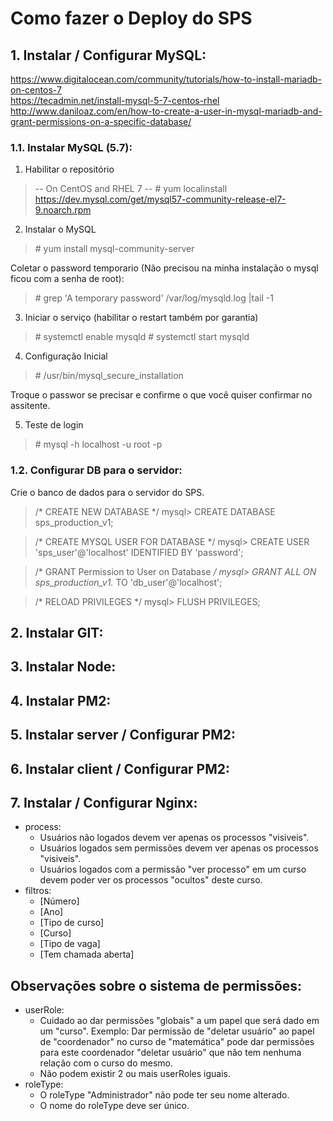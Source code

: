 
# Como fazer o Deploy do SPS

## 1. Instalar / Configurar MySQL:

https://www.digitalocean.com/community/tutorials/how-to-install-mariadb-on-centos-7  
https://tecadmin.net/install-mysql-5-7-centos-rhel  
http://www.daniloaz.com/en/how-to-create-a-user-in-mysql-mariadb-and-grant-permissions-on-a-specific-database/  

### 1.1. Instalar MySQL (5.7):

1. Habilitar o repositório

> -- On CentOS and RHEL 7 -- 
> \# yum localinstall https://dev.mysql.com/get/mysql57-community-release-el7-9.noarch.rpm

2. Instalar o MySQL

> \# yum install mysql-community-server

Coletar o password temporario (Não precisou na minha instalação o mysql ficou com a senha de root):
> \# grep 'A temporary password' /var/log/mysqld.log |tail -1

3. Iniciar o serviço (habilitar o restart também por garantia)

> \# systemctl enable mysqld
> \# systemctl start mysqld

4. Configuração Inicial

> \# /usr/bin/mysql_secure_installation

Troque o passwor se precisar e confirme o que você quiser confirmar no assitente.

5. Teste de login

> \# mysql -h localhost -u root -p 

### 1.2. Configurar DB para o servidor:

Crie o banco de dados para o servidor do SPS.

> /* CREATE NEW DATABASE */
> mysql\> CREATE DATABASE sps_production_v1;

> /* CREATE MYSQL USER FOR DATABASE */
> mysql\> CREATE USER 'sps_user'@'localhost' IDENTIFIED BY 'password';

> /* GRANT Permission to User on Database */
> mysql\> GRANT ALL ON sps_production_v1.* TO 'db_user'@'localhost';

> /* RELOAD PRIVILEGES */
> mysql\> FLUSH PRIVILEGES;

## 2. Instalar GIT:

## 3. Instalar Node:

## 4. Instalar PM2:

## 5. Instalar server / Configurar PM2:

## 6. Instalar client / Configurar PM2:

## 7. Instalar / Configurar Nginx:














- process:
  - Usuários não logados devem ver apenas os processos "visiveis".
  - Usuários logados sem permissões devem ver apenas os processos "visiveis".
  - Usuários logados com a permissão "ver processo" em um curso devem poder ver os processos "ocultos" deste curso.
- filtros:
  - [Número]
  - [Ano]
  - [Tipo de curso]
  - [Curso]
  - [Tipo de vaga]
  - [Tem chamada aberta]

## Observações sobre o sistema de permissões:
- userRole:
  - Cuidado ao dar permissões "globais" a um papel que será dado em um "curso". Exemplo: Dar permissão de "deletar usuário" ao papel de "coordenador" no curso de "matemática" pode dar permissões para este coordenador "deletar usuário" que não tem nenhuma relação com o curso do mesmo.
  - Não podem existir 2 ou mais userRoles iguais.
- roleType:
  - O roleType "Administrador" não pode ter seu nome alterado.
  - O nome do roleType deve ser único.
